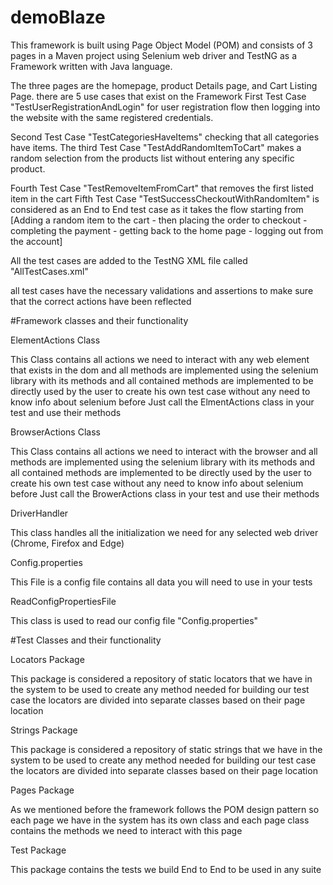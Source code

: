 # demoBlaze
This framework is built using Page Object Model (POM) and consists of 3 pages in a Maven project using Selenium web driver and TestNG as a Framework written with Java language.

The three pages are the homepage, product Details page, and Cart Listing Page. there are 5 use cases that exist on the Framework
First Test Case "TestUserRegistrationAndLogin" for user registration flow then logging into the website with the same registered credentials.

Second Test Case "TestCategoriesHaveItems" checking that all categories have items.
The third Test Case "TestAddRandomItemToCart" makes a random selection from the products list without entering any specific product.

Fourth Test Case "TestRemoveItemFromCart" that removes the first listed item in the cart
Fifth Test Case "TestSuccessCheckoutWithRandomItem" is considered as an End to End test case as it takes the flow starting from [Adding a random item to the cart - then placing the order to checkout - completing the payment - getting back to the home page - logging out from the account]

All the test cases are added to the TestNG XML file called "AllTestCases.xml"

all test cases have the necessary validations and assertions to make sure that the correct actions have been reflected

#Framework classes and their functionality

ElementActions Class

This Class contains all actions we need to interact with any web element that exists in the dom and all methods are implemented using the selenium library with its methods and all contained methods are implemented to be directly used by the user to create his own test case without any need to know info about selenium before Just call the ElmentActions class in your test and use their methods

BrowserActions Class

This Class contains all actions we need to interact with the browser and all methods are implemented using the selenium library with its methods and all contained methods are implemented to be directly used by the user to create his own test case without any need to know info about selenium before Just call the BrowerActions class in your test and use their methods

DriverHandler

This class handles all the initialization we need for any selected web driver (Chrome, Firefox and Edge)

Config.properties

This File is a config file contains all data you will need to use in your tests

ReadConfigPropertiesFile

This class is used to read our config file "Config.properties"

#Test Classes and their functionality

Locators Package

This package is considered a repository of static locators that we have in the system to be used to create any method needed for building our test case the locators are divided into separate classes based on their page location

Strings Package

This package is considered a repository of static strings that we have in the system to be used to create any method needed for building our test case the locators are divided into separate classes based on their page location

Pages Package

As we mentioned before the framework follows the POM design pattern so each page we have in the system has its own class and each page class contains the methods we need to interact with this page

Test Package

This package contains the tests we build End to End to be used in any suite

